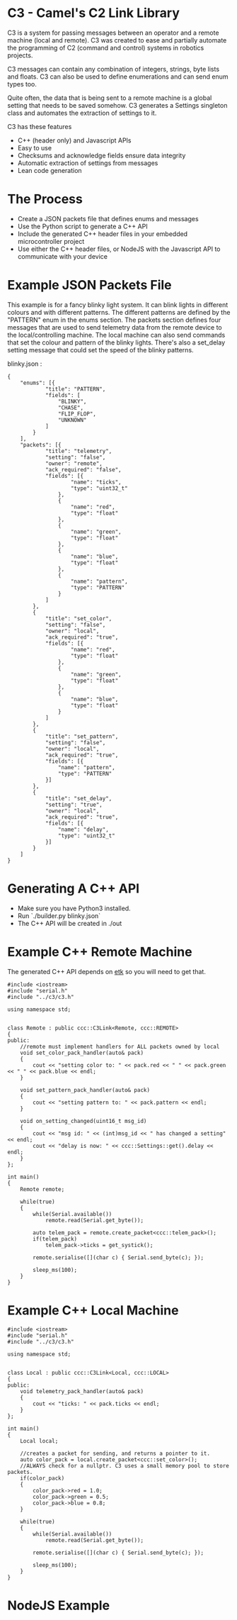 # C3 - Camel's C2 Link Library

C3 is a system for passing messages between an operator and a remote machine (local and remote).
C3 was created to ease and partially automate the programming of C2 (command and
control) systems in robotics projects.

C3 messages can contain any combination of integers, strings, byte lists and floats. C3 can
also be used to define enumerations and can send enum types too.

Quite often, the data that is being sent to a remote machine is a global setting
that needs to be saved somehow. C3 generates a Settings singleton class and
automates the extraction of settings to it.

C3 has these features
<ul>
	<li>C++ (header only) and Javascript APIs</li>
	<li>Easy to use</li>
	<li>Checksums and acknowledge fields ensure data integrity</li>
	<li>Automatic extraction of settings from messages</li>
	<li>Lean code generation</li>
</ul>


# The Process

<ul>
	<li>Create a JSON packets file that defines enums and messages</li>
	<li>Use the Python script to generate a C++ API</li>
	<li>Include the generated C++ header files in your embedded microcontroller project</li>
	<li>Use either the C++ header files, or NodeJS with the Javascript API to communicate with your device</li>
</ul>




# Example JSON Packets File

This example is for a fancy blinky light system. It can blink lights in different colours
and with different patterns. The different patterns are defined by the "PATTERN" enum in the enums section.
The packets section defines four messages that are used to send telemetry data from the remote device
to the local/controlling machine. The local machine can also send commands that set the colour and pattern
of the blinky lights. There's also a set_delay setting message that could set the speed of the blinky patterns.

blinky.json :
```
{
    "enums": [{
            "title": "PATTERN",
            "fields": [
                "BLINKY",
                "CHASE",
                "FLIP_FLOP",
                "UNKNOWN"
            ]
        }
    ],
    "packets": [{
            "title": "telemetry",
            "setting": "false",
            "owner": "remote",
            "ack_required": "false",
            "fields": [{
                    "name": "ticks",
                    "type": "uint32_t"
                },
                {
                    "name": "red",
                    "type": "float"
                },
                {
                    "name": "green",
                    "type": "float"
                },
                {
                    "name": "blue",
                    "type": "float"
                },
                {
                    "name": "pattern",
                    "type": "PATTERN"
                }
            ]
        },
        {
            "title": "set_color",
            "setting": "false",
            "owner": "local",
            "ack_required": "true",
            "fields": [{
                    "name": "red",
                    "type": "float"
                },
                {
                    "name": "green",
                    "type": "float"
                },
                {
                    "name": "blue",
                    "type": "float"
                }
            ]
        },
        {
            "title": "set_pattern",
            "setting": "false",
            "owner": "local",
            "ack_required": "true",
            "fields": [{
                "name": "pattern",
                "type": "PATTERN"
            }]
        },
        {
            "title": "set_delay",
            "setting": "true",
            "owner": "local",
            "ack_required": "true",
            "fields": [{
                "name": "delay",
                "type": "uint32_t"
            }]
        }
    ]
}

```

# Generating A C++ API

<ul>
	<li>Make sure you have Python3 installed. </li>
	<li>Run `./builder.py blinky.json` </li>
	<li>The C++ API will be created in ./out </li>
</ul>

# Example C++ Remote Machine

The generated C++ API depends on [etk](https://github.com/supercamel/EmbeddedToolKit)
so you will need to get that.

```
#include <iostream>
#include "serial.h"
#include "../c3/c3.h"

using namespace std;


class Remote : public ccc::C3Link<Remote, ccc::REMOTE>
{
public:
	//remote must implement handlers for ALL packets owned by local
	void set_color_pack_handler(auto& pack)
	{
		cout << "setting color to: " << pack.red << " " << pack.green << " " << pack.blue << endl;
	}

	void set_pattern_pack_handler(auto& pack)
	{
		cout << "setting pattern to: " << pack.pattern << endl;
	}

	void on_setting_changed(uint16_t msg_id)
	{
		cout << "msg id: " << (int)msg_id << " has changed a setting" << endl;
		cout << "delay is now: " << ccc::Settings::get().delay << endl;
	}
};

int main()
{
	Remote remote;

	while(true)
	{
		while(Serial.available())
			remote.read(Serial.get_byte());

		auto telem_pack = remote.create_packet<ccc::telem_pack>();
		if(telem_pack)
			telem_pack->ticks = get_systick();

		remote.serialise([](char c) { Serial.send_byte(c); });

		sleep_ms(100);
	}
}

```

# Example C++ Local Machine

```
#include <iostream>
#include "serial.h"
#include "../c3/c3.h"

using namespace std;


class Local : public ccc::C3Link<Local, ccc::LOCAL>
{
public:
	void telemetry_pack_handler(auto& pack)
	{
		cout << "ticks: " << pack.ticks << endl;
	}
};

int main()
{
	Local local;

	//creates a packet for sending, and returns a pointer to it.
	auto color_pack = local.create_packet<ccc::set_color>();
	//ALWAYS check for a nullptr. C3 uses a small memory pool to store packets.
	if(color_pack)
	{
		color_pack->red = 1.0;
		color_pack->green = 0.5;
		color_pack->blue = 0.8;
	}

	while(true)
	{
		while(Serial.available())
			remote.read(Serial.get_byte());

		remote.serialise([](char c) { Serial.send_byte(c); });

		sleep_ms(100);
	}
}

```

# NodeJS Example
